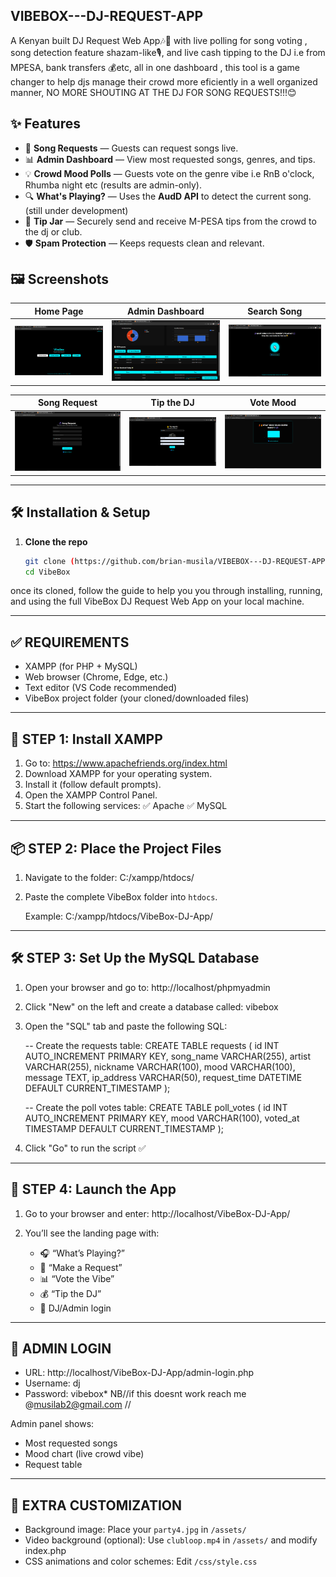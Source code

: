 ## VIBEBOX---DJ-REQUEST-APP

A Kenyan built DJ Request Web App🎶🎵 with live polling for song voting , song detection feature shazam-like🎙, and live cash tipping to the DJ i.e from MPESA, bank transfers 💰etc, all in one dashboard , this tool is a game changer to help djs  manage their crowd more eficiently in a well organized manner, NO MORE SHOUTING AT THE DJ FOR SONG REQUESTS!!!😊

## ✨ Features
- 📌 **Song Requests** — Guests can request songs live.
- 📊 **Admin Dashboard** — View most requested songs, genres, and tips.
- 💡 **Crowd Mood Polls** — Guests vote on the genre vibe i.e RnB o'clock, Rhumba night etc (results are admin-only).
- 🔍 **What's Playing?** — Uses the **AudD API** to detect the current song.(still under development)
- 💸 **Tip Jar** — Securely send and receive M-PESA tips from the crowd to the dj or club.
- 🛡️ **Spam Protection** — Keeps requests clean and relevant.


## 🖼️ Screenshots

| Home Page | Admin Dashboard | Search Song |
|-----------|----------------|-------------|
| ![Home Page](docs/screenshots/home%20page.png) | ![Admin Dashboard](docs/screenshots/admin-dashboard.png) | ![Search Song](docs/screenshots/search%20song.png) |

| Song Request | Tip the DJ | Vote Mood |
|--------------|-----------|-----------|
| ![Song Request](docs/screenshots/song%20request.png) | ![Tip the DJ](docs/screenshots/tip%20the%20dj.png) | ![Vote Mood](docs/screenshots/vote%20mood.png) |

---

## 🛠️ Installation & Setup
1. **Clone the repo**
   ```bash
   git clone (https://github.com/brian-musila/VIBEBOX---DJ-REQUEST-APP.git)
   cd VibeBox

once its cloned, follow the guide to help you you through installing, running, and using the full VibeBox DJ Request Web App on your local machine.

----------------------------------
✅ REQUIREMENTS
----------------------------------
- XAMPP (for PHP + MySQL)
- Web browser (Chrome, Edge, etc.)
- Text editor (VS Code recommended)
- VibeBox project folder (your cloned/downloaded files)

----------------------------------
🧱 STEP 1: Install XAMPP
----------------------------------
1. Go to: https://www.apachefriends.org/index.html
2. Download XAMPP for your operating system.
3. Install it (follow default prompts).
4. Open the XAMPP Control Panel.
5. Start the following services:
   ✅ Apache
   ✅ MySQL

----------------------------------
📦 STEP 2: Place the Project Files
----------------------------------
1. Navigate to the folder:
   C:/xampp/htdocs/
2. Paste the complete VibeBox folder into `htdocs`.

   Example:
   C:/xampp/htdocs/VibeBox-DJ-App/

----------------------------------
🛠️ STEP 3: Set Up the MySQL Database
----------------------------------
1. Open your browser and go to:
   http://localhost/phpmyadmin
2. Click "New" on the left and create a database called:
   vibebox
3. Open the "SQL" tab and paste the following SQL:

   -- Create the requests table:
   CREATE TABLE requests (
     id INT AUTO_INCREMENT PRIMARY KEY,
     song_name VARCHAR(255),
     artist VARCHAR(255),
     nickname VARCHAR(100),
     mood VARCHAR(100),
     message TEXT,
     ip_address VARCHAR(50),
     request_time DATETIME DEFAULT CURRENT_TIMESTAMP
   );

   -- Create the poll votes table:
   CREATE TABLE poll_votes (
     id INT AUTO_INCREMENT PRIMARY KEY,
     mood VARCHAR(100),
     voted_at TIMESTAMP DEFAULT CURRENT_TIMESTAMP
   );

4. Click "Go" to run the script ✅

----------------------------------
🚀 STEP 4: Launch the App
----------------------------------
1. Go to your browser and enter:
   http://localhost/VibeBox-DJ-App/

2. You’ll see the landing page with:
   - 🎧 “What’s Playing?”
   - 🎵 “Make a Request”
   - 📊 “Vote the Vibe”
   - 💰 “Tip the DJ”
   - 🔐 DJ/Admin login

----------------------------------
🔑 ADMIN LOGIN
----------------------------------
- URL: http://localhost/VibeBox-DJ-App/admin-login.php
- Username: dj
- Password: vibebox*
NB//if this doesnt work reach me @musilab2@gmail.com //

Admin panel shows:
- Most requested songs
- Mood chart (live crowd vibe)
- Request table

----------------------------------
🎨 EXTRA CUSTOMIZATION
----------------------------------
- Background image: Place your `party4.jpg` in `/assets/`
- Video background (optional): Use `clubloop.mp4` in `/assets/` and modify index.php
- CSS animations and color schemes: Edit `/css/style.css`

